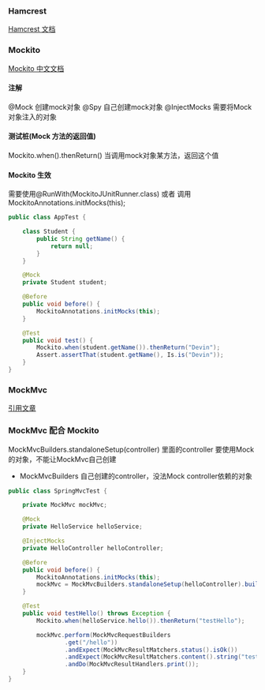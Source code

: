 ### Hamcrest
[Hamcrest 文档](http://hamcrest.org/JavaHamcrest/index)


### Mockito
[Mockito 中文文档](https://github.com/hehonghui/mockito-doc-zh#0)

#### 注解

@Mock 创建mock对象
@Spy 自己创建mock对象
@InjectMocks 需要将Mock对象注入的对象

#### 测试桩(Mock 方法的返回值)
Mockito.when().thenReturn() 当调用mock对象某方法，返回这个值

#### Mockito 生效
需要使用@RunWith(MockitoJUnitRunner.class) 或者 调用MockitoAnnotations.initMocks(this);

```java
public class AppTest {

    class Student {
        public String getName() {
            return null;
        }
    }

    @Mock
    private Student student;

    @Before
    public void before() {
        MockitoAnnotations.initMocks(this);
    }

    @Test
    public void test() {
        Mockito.when(student.getName()).thenReturn("Devin");
        Assert.assertThat(student.getName(), Is.is("Devin"));
    }
}
```

### MockMvc
[引用文章](https://zhuanlan.zhihu.com/p/84507573)

### MockMvc 配合 Mockito
MockMvcBuilders.standaloneSetup(controller) 里面的controller 要使用Mock的对象，不能让MockMvc自己创建
- MockMvcBuilders 自己创建的controller，没法Mock controller依赖的对象 

```java
public class SpringMvcTest {

	private MockMvc mockMvc;

	@Mock
	private HelloService helloService;

	@InjectMocks
	private HelloController helloController;

	@Before
	public void before() {
		MockitoAnnotations.initMocks(this);
		mockMvc = MockMvcBuilders.standaloneSetup(helloController).build();
	}

	@Test
	public void testHello() throws Exception {
		Mockito.when(helloService.hello()).thenReturn("testHello");

		mockMvc.perform(MockMvcRequestBuilders
				.get("/hello"))
				.andExpect(MockMvcResultMatchers.status().isOk())
				.andExpect(MockMvcResultMatchers.content().string("testHello"))
				.andDo(MockMvcResultHandlers.print());
	}
}
```